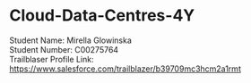 # Cloud-Data-Centres-4Y

Student Name: Mirella Glowinska
<br>
Student Number: C00275764
<br>
Trailblaser Profile Link: https://www.salesforce.com/trailblazer/b39709mc3hcm2a1rmt
